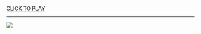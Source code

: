 
<a href="https://premium76.site?title=minecraft_free_online_game_unblocked&ref=13M">CLICK TO PLAY</a></h3>
<hr>

<a href="https://premium76.site?title=minecraft_free_online_game_unblocked&ref=13M"><img src="https://clearcache.store/games.png"></a>



